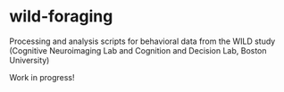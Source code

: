# wild-foraging

Processing and analysis scripts for behavioral data from the WILD study (Cognitive Neuroimaging Lab and Cognition and Decision Lab, Boston University)

Work in progress!
